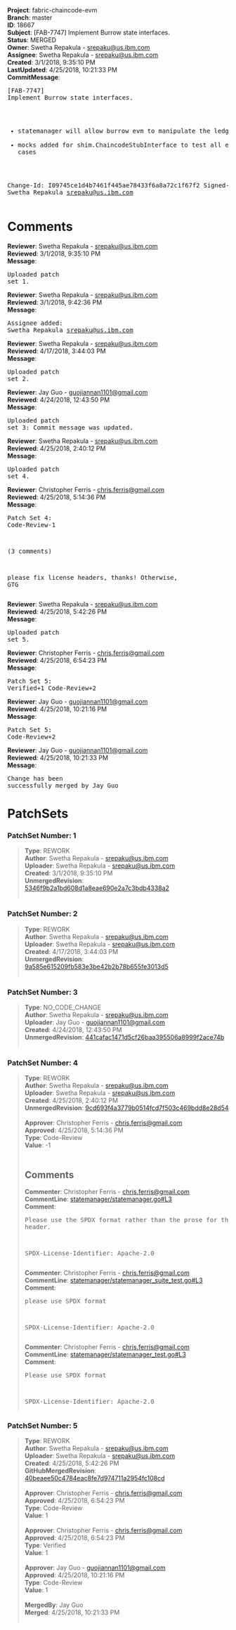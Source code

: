 <strong>Project</strong>: fabric-chaincode-evm<br><strong>Branch</strong>: master<br><strong>ID</strong>: 18667<br><strong>Subject</strong>: [FAB-7747] Implement Burrow state interfaces.<br><strong>Status</strong>: MERGED<br><strong>Owner</strong>: Swetha Repakula - srepaku@us.ibm.com<br><strong>Assignee</strong>: Swetha Repakula - srepaku@us.ibm.com<br><strong>Created</strong>: 3/1/2018, 9:35:10 PM<br><strong>LastUpdated</strong>: 4/25/2018, 10:21:33 PM<br><strong>CommitMessage</strong>:<br><pre>[FAB-7747] Implement Burrow state interfaces.

 - statemanager will allow burrow evm to manipulate the ledger
 - mocks added for shim.ChaincodeStubInterface to test all error cases

Change-Id: I09745ce1d4b7461f445ae78433f6a8a72c1f67f2
Signed-off-by: Swetha Repakula <srepaku@us.ibm.com>
</pre><h1>Comments</h1><strong>Reviewer</strong>: Swetha Repakula - srepaku@us.ibm.com<br><strong>Reviewed</strong>: 3/1/2018, 9:35:10 PM<br><strong>Message</strong>: <pre>Uploaded patch set 1.</pre><strong>Reviewer</strong>: Swetha Repakula - srepaku@us.ibm.com<br><strong>Reviewed</strong>: 3/1/2018, 9:42:36 PM<br><strong>Message</strong>: <pre>Assignee added: Swetha Repakula <srepaku@us.ibm.com></pre><strong>Reviewer</strong>: Swetha Repakula - srepaku@us.ibm.com<br><strong>Reviewed</strong>: 4/17/2018, 3:44:03 PM<br><strong>Message</strong>: <pre>Uploaded patch set 2.</pre><strong>Reviewer</strong>: Jay Guo - guojiannan1101@gmail.com<br><strong>Reviewed</strong>: 4/24/2018, 12:43:50 PM<br><strong>Message</strong>: <pre>Uploaded patch set 3: Commit message was updated.</pre><strong>Reviewer</strong>: Swetha Repakula - srepaku@us.ibm.com<br><strong>Reviewed</strong>: 4/25/2018, 2:40:12 PM<br><strong>Message</strong>: <pre>Uploaded patch set 4.</pre><strong>Reviewer</strong>: Christopher Ferris - chris.ferris@gmail.com<br><strong>Reviewed</strong>: 4/25/2018, 5:14:36 PM<br><strong>Message</strong>: <pre>Patch Set 4: Code-Review-1

(3 comments)

please fix license headers, thanks! Otherwise, GTG</pre><strong>Reviewer</strong>: Swetha Repakula - srepaku@us.ibm.com<br><strong>Reviewed</strong>: 4/25/2018, 5:42:26 PM<br><strong>Message</strong>: <pre>Uploaded patch set 5.</pre><strong>Reviewer</strong>: Christopher Ferris - chris.ferris@gmail.com<br><strong>Reviewed</strong>: 4/25/2018, 6:54:23 PM<br><strong>Message</strong>: <pre>Patch Set 5: Verified+1 Code-Review+2</pre><strong>Reviewer</strong>: Jay Guo - guojiannan1101@gmail.com<br><strong>Reviewed</strong>: 4/25/2018, 10:21:16 PM<br><strong>Message</strong>: <pre>Patch Set 5: Code-Review+2</pre><strong>Reviewer</strong>: Jay Guo - guojiannan1101@gmail.com<br><strong>Reviewed</strong>: 4/25/2018, 10:21:33 PM<br><strong>Message</strong>: <pre>Change has been successfully merged by Jay Guo</pre><h1>PatchSets</h1><h3>PatchSet Number: 1</h3><blockquote><strong>Type</strong>: REWORK<br><strong>Author</strong>: Swetha Repakula - srepaku@us.ibm.com<br><strong>Uploader</strong>: Swetha Repakula - srepaku@us.ibm.com<br><strong>Created</strong>: 3/1/2018, 9:35:10 PM<br><strong>UnmergedRevision</strong>: [5346f9b2a1bd608d1a8eae690e2a7c3bdb4338a2](https://github.com/hyperledger-gerrit-archive/fabric-chaincode-evm/commit/5346f9b2a1bd608d1a8eae690e2a7c3bdb4338a2)<br><br></blockquote><h3>PatchSet Number: 2</h3><blockquote><strong>Type</strong>: REWORK<br><strong>Author</strong>: Swetha Repakula - srepaku@us.ibm.com<br><strong>Uploader</strong>: Swetha Repakula - srepaku@us.ibm.com<br><strong>Created</strong>: 4/17/2018, 3:44:03 PM<br><strong>UnmergedRevision</strong>: [9a585e615209fb583e3be42b2b78b655fe3013d5](https://github.com/hyperledger-gerrit-archive/fabric-chaincode-evm/commit/9a585e615209fb583e3be42b2b78b655fe3013d5)<br><br></blockquote><h3>PatchSet Number: 3</h3><blockquote><strong>Type</strong>: NO_CODE_CHANGE<br><strong>Author</strong>: Swetha Repakula - srepaku@us.ibm.com<br><strong>Uploader</strong>: Jay Guo - guojiannan1101@gmail.com<br><strong>Created</strong>: 4/24/2018, 12:43:50 PM<br><strong>UnmergedRevision</strong>: [441cafac1471d5cf26baa395506a8999f2ace74b](https://github.com/hyperledger-gerrit-archive/fabric-chaincode-evm/commit/441cafac1471d5cf26baa395506a8999f2ace74b)<br><br></blockquote><h3>PatchSet Number: 4</h3><blockquote><strong>Type</strong>: REWORK<br><strong>Author</strong>: Swetha Repakula - srepaku@us.ibm.com<br><strong>Uploader</strong>: Swetha Repakula - srepaku@us.ibm.com<br><strong>Created</strong>: 4/25/2018, 2:40:12 PM<br><strong>UnmergedRevision</strong>: [9cd693f4a3779b0514fcd7f503c469bdd8e28d54](https://github.com/hyperledger-gerrit-archive/fabric-chaincode-evm/commit/9cd693f4a3779b0514fcd7f503c469bdd8e28d54)<br><br><strong>Approver</strong>: Christopher Ferris - chris.ferris@gmail.com<br><strong>Approved</strong>: 4/25/2018, 5:14:36 PM<br><strong>Type</strong>: Code-Review<br><strong>Value</strong>: -1<br><br><h2>Comments</h2><strong>Commenter</strong>: Christopher Ferris - chris.ferris@gmail.com<br><strong>CommentLine</strong>: [statemanager/statemanager.go#L3](https://github.com/hyperledger-gerrit-archive/fabric-chaincode-evm/blob/9cd693f4a3779b0514fcd7f503c469bdd8e28d54/statemanager/statemanager.go#L3)<br><strong>Comment</strong>: <pre>Please use the SPDX format rather than the prose for the license header.

SPDX-License-Identifier: Apache-2.0</pre><strong>Commenter</strong>: Christopher Ferris - chris.ferris@gmail.com<br><strong>CommentLine</strong>: [statemanager/statemanager_suite_test.go#L3](https://github.com/hyperledger-gerrit-archive/fabric-chaincode-evm/blob/9cd693f4a3779b0514fcd7f503c469bdd8e28d54/statemanager/statemanager_suite_test.go#L3)<br><strong>Comment</strong>: <pre>please use SPDX format

SPDX-License-Identifier: Apache-2.0</pre><strong>Commenter</strong>: Christopher Ferris - chris.ferris@gmail.com<br><strong>CommentLine</strong>: [statemanager/statemanager_test.go#L3](https://github.com/hyperledger-gerrit-archive/fabric-chaincode-evm/blob/9cd693f4a3779b0514fcd7f503c469bdd8e28d54/statemanager/statemanager_test.go#L3)<br><strong>Comment</strong>: <pre>Please use SPDX format

SPDX-License-Identifier: Apache-2.0</pre></blockquote><h3>PatchSet Number: 5</h3><blockquote><strong>Type</strong>: REWORK<br><strong>Author</strong>: Swetha Repakula - srepaku@us.ibm.com<br><strong>Uploader</strong>: Swetha Repakula - srepaku@us.ibm.com<br><strong>Created</strong>: 4/25/2018, 5:42:26 PM<br><strong>GitHubMergedRevision</strong>: [40beaee50c4784eac8fe7d974711a2954fc108cd](https://github.com/hyperledger-gerrit-archive/fabric-chaincode-evm/commit/40beaee50c4784eac8fe7d974711a2954fc108cd)<br><br><strong>Approver</strong>: Christopher Ferris - chris.ferris@gmail.com<br><strong>Approved</strong>: 4/25/2018, 6:54:23 PM<br><strong>Type</strong>: Code-Review<br><strong>Value</strong>: 1<br><br><strong>Approver</strong>: Christopher Ferris - chris.ferris@gmail.com<br><strong>Approved</strong>: 4/25/2018, 6:54:23 PM<br><strong>Type</strong>: Verified<br><strong>Value</strong>: 1<br><br><strong>Approver</strong>: Jay Guo - guojiannan1101@gmail.com<br><strong>Approved</strong>: 4/25/2018, 10:21:16 PM<br><strong>Type</strong>: Code-Review<br><strong>Value</strong>: 1<br><br><strong>MergedBy</strong>: Jay Guo<br><strong>Merged</strong>: 4/25/2018, 10:21:33 PM<br><br></blockquote>